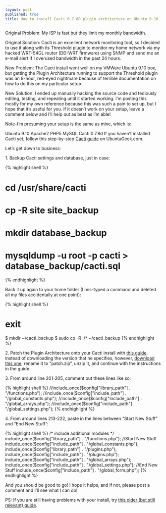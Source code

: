 ```yaml
---
layout: post
published: true
title: How to install Cacti 0.7.8D plugin architecture on Ubuntu 9.10
---
```

Original Problem: My ISP is fast but they limit my monthly bandwidth.

Original Solution: Cacti is an excellent network monitoring tool, so I decided to use it along with its Threshold plugin to monitor my home network via my hacked WRT-54GL router (DD-WRT firmware) using SNMP and send me an e-mail alert if I overused bandwidth in the past 24 hours.

New Problem: The Cacti install went well on my VMWare Ubuntu 9.10 box, but getting the Plugin Architecture running to support the Threshold plugin was an 8-hour, red-eyed nightmare because of terrible documentation on how to do this on my particular setup.

New Solution: I ended up manually hacking the source code and tediously editing, testing, and repeating until it started working. I’m posting this mostly for my own reference because this was such a pain to set up, but I hope that it’s useful for you. If it doesn’t work on your setup, leave a comment below and I’ll help out as best as I’m able!

Note–I’m presuming your setup is the same as mine, which is:

Ubuntu 9.10
Apache2
PHP5
MySQL
Cacti 0.7.8d
If you haven’t installed Cacti yet, follow this step-by-step [Cacti guide](http://www.ubuntugeek.com/install-and-configure-cacti-monitoring-tool-in-ubuntu-9-10-karmic-server.html) on UbuntuGeek.com.

Let’s get down to business:

1\. Backup Cacti settings and database, just in case:

{% highlight shell %}
# cd /usr/share/cacti
# cp -R site site_backup
# mkdir database_backup
# mysqldump -u root -p cacti > database_backup/cacti.sql
{% endhighlight %}

Back it up again to your home folder (I mis-typed a command and deleted all my files accidentally at one point):

{% highlight shell %}
# exit
$ mkdir ~/cacti_backup
$ sudo cp -R ./* ~/cacti_backup
{% endhighlight %}

2\. Patch the Plugin Architecture onto your Cacti install with [this guide](http://felimwhiteley.wordpress.com/2008/02/13/quick-how-to-cacti-087a-with-plugin-arch-on-ubuntu-gutsy/). Instead of downloading the version that he specifies, however, [download this one](http://forums.cacti.net/download.php?id=16370), rename it to “patch.zip”, unzip it, and continue with the instructions in the guide.

3\. From around line 201-205, comment out these lines like so:

{% highlight shell %}
//include_once($config["library_path"] . "/functions.php");
//include_once($config["include_path"] . "/global_constants.php");
//include_once($config["include_path"] . "/global_arrays.php");
//include_once($config["include_path"] . "/global_settings.php");
{% endhighlight %}

4\. From around lines 213-222, paste in the lines between “Start New Stuff” and “End New Stuff”:

{% highlight shell %}
/* include additional modules */
include_once($config["library_path"] . "/functions.php");
//Start New Stuff
include_once($config["include_path"] . "/global_constants.php");
include_once($config["library_path"] . "/plugins.php");
include_once($config["include_path"] . "/plugins.php");
include_once($config["include_path"] . "/global_arrays.php");
include_once($config["include_path"] . "/global_settings.php");
//End New Stuff
include_once($config["include_path"] . "/global_form.php");
{% endhighlight %}

And you should be good to go! I hope it helps, and if not, please post a comment and I’ll see what I can do!

PS: If you are still having problems with your install, try [this older (but still relevant) guide](http://www.askaboutphp.com/42/cacti-ubuntu-cacti-plugin-invalid-php_self-path.html).
